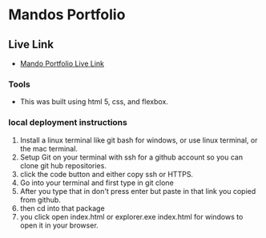 # Mandos Portfolio

## Live Link

- [Mando Portfolio Live Link](https://github.com/joeygaitan/mandoPortfolio/deployments/activity_log?environment=github-pages)

### Tools

- This was built using html 5, css, and flexbox.

### local deployment instructions

1. Install a linux terminal like git bash for windows, or use linux terminal, or the mac terminal.
2. Setup Git on your terminal with ssh for a github account so you can clone git hub repositories.
3. click the code button and either copy ssh or HTTPS.
4. Go into your terminal and first type in git clone
5. After you type that in don't press enter but paste in that link you copied from github.
6. then cd into that package
7. you click open index.html or explorer.exe index.html for windows to open it in your browser.